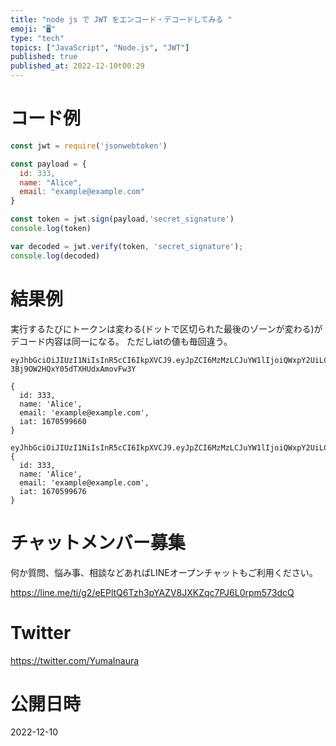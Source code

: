 ```yaml
---
title: "node js で JWT をエンコード・デコードしてみる "
emoji: "🖥"
type: "tech"
topics: ["JavaScript", "Node.js", "JWT"]
published: true
published_at: 2022-12-10t00:29
---
```


# コード例

```js
const jwt = require('jsonwebtoken')

const payload = {
  id: 333,
  name: "Alice",
  email: "example@example.com"
}

const token = jwt.sign(payload,'secret_signature')
console.log(token)

var decoded = jwt.verify(token, 'secret_signature');
console.log(decoded)
```

# 結果例

実行するたびにトークンは変わる(ドットで区切られた最後のゾーンが変わる)がデコード内容は同一になる。
ただしiatの値も毎回違う。

```
eyJhbGciOiJIUzI1NiIsInR5cCI6IkpXVCJ9.eyJpZCI6MzMzLCJuYW1lIjoiQWxpY2UiLCJlbWFpbCI6ImV4YW1wbGVAZXhhbXBsZS5jb20iLCJpYXQiOjE2NzA1OTk2NjB9.uC438ol9Ac4KZX-3Bj9OW2HQxY05dTXHUdxAmovFw3Y

{
  id: 333,
  name: 'Alice',
  email: 'example@example.com',
  iat: 1670599660
}
```

```
eyJhbGciOiJIUzI1NiIsInR5cCI6IkpXVCJ9.eyJpZCI6MzMzLCJuYW1lIjoiQWxpY2UiLCJlbWFpbCI6ImV4YW1wbGVAZXhhbXBsZS5jb20iLCJpYXQiOjE2NzA1OTk2NzZ9.sfR46mweeDxBbpZ5Gkr21Dmi9fnX7Gu4A7hjixlyLfo
{
  id: 333,
  name: 'Alice',
  email: 'example@example.com',
  iat: 1670599676
}

```


# チャットメンバー募集


何か質問、悩み事、相談などあればLINEオープンチャットもご利用ください。

https://line.me/ti/g2/eEPltQ6Tzh3pYAZV8JXKZqc7PJ6L0rpm573dcQ


# Twitter

https://twitter.com/YumaInaura


# 公開日時

2022-12-10
